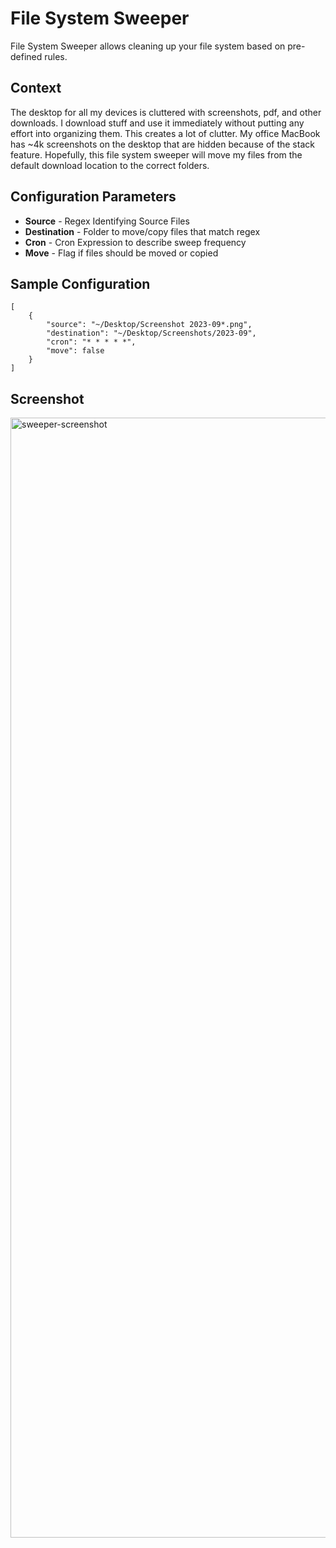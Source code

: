 # File System Sweeper
File System Sweeper allows cleaning up your file system based on pre-defined rules.

## Context
The desktop for all my devices is cluttered with screenshots, pdf, and other downloads. I download stuff and use it immediately without putting any effort into organizing them. This creates a lot of clutter. My office MacBook has ~4k screenshots on the desktop that are hidden because of the stack feature. Hopefully, this file system sweeper will move my files from the default download location to the correct folders.

## Configuration Parameters
- **Source** - Regex Identifying Source Files
- **Destination** - Folder to move/copy files that match regex
- **Cron** - Cron Expression to describe sweep frequency
- **Move** - Flag if files should be moved or copied

## Sample Configuration
```
[
    {
        "source": "~/Desktop/Screenshot 2023-09*.png",
        "destination": "~/Desktop/Screenshots/2023-09",
        "cron": "* * * * *",
        "move": false
    }
]
```

## Screenshot
<img width="1792" alt="sweeper-screenshot" src="https://github.com/prophet1906/fs-sweeper/assets/32415088/8ea815a1-e076-4ed7-b10f-74a00f71668d">
